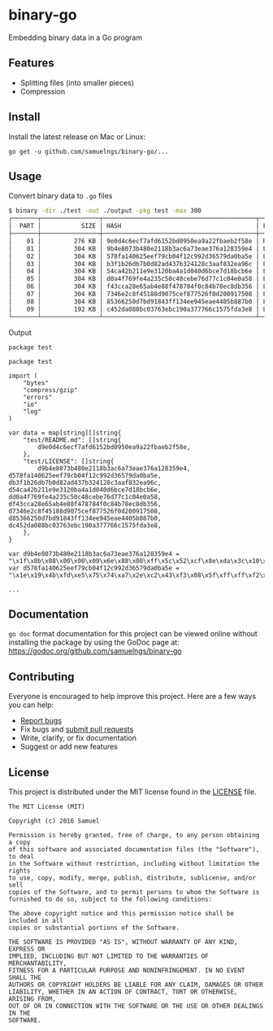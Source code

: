 # binary-go
Embedding binary data in a Go program

## Features

* Splitting files (into smaller pieces)
* Compression

## Install

Install the latest release on Mac or Linux:
```
go get -u github.com/samuelngs/binary-go/...
```

## Usage

Convert binary data to `.go` files
```sh
$ binary -dir ./test -out ./output -pkg test -max 300
┌───────┬────────────────┬──────────────────────────────────────────┬──────────────────────────┐
│  PART │           SIZE │ HASH                                     │ FILE                     │
├───────┼────────────────┼──────────────────────────────────────────┼──────────────────────────┤
│    01 │         276 KB │ 9e0d4c6ecf7afd6152bd0950ea9a22fbaeb2f58e │ README.md-1.go           │
│    01 │         304 KB │ 9b4e8073b480e2118b3ac6a73eae376a128359e4 │ LICENSE-1.go             │
│    02 │         304 KB │ 578fa140625eef79cb04f12c992d36579da0ba5e │ LICENSE-2.go             │
│    03 │         304 KB │ b3f1b26db7b0d82ad437b324128c3aaf832ea96c │ LICENSE-3.go             │
│    04 │         304 KB │ 54ca42b211e9e3120ba4a1d040d6bce7d18bcb6e │ LICENSE-4.go             │
│    05 │         304 KB │ d0a4f769fe4a235c50c48cebe76d77c1c04e0a58 │ LICENSE-5.go             │
│    06 │         304 KB │ f43cca28e65ab4e88f478784f0c84b78ec8db356 │ LICENSE-6.go             │
│    07 │         304 KB │ 7346e2c8f45188d9075cef877526f0d200917508 │ LICENSE-7.go             │
│    08 │         304 KB │ 85366250d7bd91843ff134ee945eae4405b887b0 │ LICENSE-8.go             │
│    09 │         192 KB │ c452da088bc03763ebc190a377766c1575fda3e8 │ LICENSE-9.go             │
└───────┴────────────────┴──────────────────────────────────────────┴──────────────────────────┘
```

Output
```
package test

package test

import (
	"bytes"
	"compress/gzip"
	"errors"
	"io"
	"log"
)

var data = map[string][]string{
	"test/README.md": []string{
		d9e0d4c6ecf7afd6152bd0950ea9a22fbaeb2f58e,
	},
	"test/LICENSE": []string{
		d9b4e8073b480e2118b3ac6a73eae376a128359e4, d578fa140625eef79cb04f12c992d36579da0ba5e, db3f1b26db7b0d82ad437b324128c3aaf832ea96c, d54ca42b211e9e3120ba4a1d040d6bce7d18bcb6e, dd0a4f769fe4a235c50c48cebe76d77c1c04e0a58, df43cca28e65ab4e88f478784f0c84b78ec8db356, d7346e2c8f45188d9075cef877526f0d200917508, d85366250d7bd91843ff134ee945eae4405b887b0, dc452da088bc03763ebc190a377766c1575fda3e8,
	},
}

var d9b4e8073b480e2118b3ac6a73eae376a128359e4 = "\x1f\x8b\x08\x00\x00\x09\x6e\x88\x00\xff\x5c\x52\xcf\x8e\xda\x3c\x10\xbf\xfb\x29\x46\x9c\x76\xa5\x68\xbf\xaf\x3d\xf4\xd0\x9b\x49\xcc\x62\x35\xc4\x91\x13\x96\x72\x34\x89\x21\xae\x42\x8c\x62\xa7\x68\xdf\xbe\x33\x81\xdd\xed\x56\x42\x42\x33\x9e\xdf\xbf\x99\xd4\x9d\x85\x8d\xac\x21\x77\x8d\x1d\x82\x85\x07\x2c"
var d578fa140625eef79cb04f12c992d36579da0ba5e = "\x1e\x19\x4b\xfd\xe5\x75\x74\xa7\x2e\xc2\x43\xf3\x08\x5f\xff\xff\xf2\x0d\x2a\x73\x9e\x6c\xcf\x58\x69\xc7\xb3\x0b\xc1\xf9\x01\x5c\x80\xce\x8e\xf6\xf0\x0a\xa7\xd1\x0c\xd1\xb6\x09\x1c\x47\x6b\xc1\x1f\xa1\xe9\xcc\x78\xb2\x09\x44\x0f\x66\x78\x85\x8b\x1d\x03\x02\xfc\x21\x1a\x37\xb8\xe1\x04\x06\x1a\x94\x60\x38"

...

```

## Documentation

`go doc` format documentation for this project can be viewed online without installing the package by using the GoDoc page at: https://godoc.org/github.com/samuelngs/binary-go

## Contributing

Everyone is encouraged to help improve this project. Here are a few ways you can help:

- [Report bugs](https://github.com/samuelngs/binary-go/issues)
- Fix bugs and [submit pull requests](https://github.com/samuelngs/binary-go/pulls)
- Write, clarify, or fix documentation
- Suggest or add new features

## License ##

This project is distributed under the MIT license found in the [LICENSE](./LICENSE)
file.

```
The MIT License (MIT)

Copyright (c) 2016 Samuel

Permission is hereby granted, free of charge, to any person obtaining a copy
of this software and associated documentation files (the "Software"), to deal
in the Software without restriction, including without limitation the rights
to use, copy, modify, merge, publish, distribute, sublicense, and/or sell
copies of the Software, and to permit persons to whom the Software is
furnished to do so, subject to the following conditions:

The above copyright notice and this permission notice shall be included in all
copies or substantial portions of the Software.

THE SOFTWARE IS PROVIDED "AS IS", WITHOUT WARRANTY OF ANY KIND, EXPRESS OR
IMPLIED, INCLUDING BUT NOT LIMITED TO THE WARRANTIES OF MERCHANTABILITY,
FITNESS FOR A PARTICULAR PURPOSE AND NONINFRINGEMENT. IN NO EVENT SHALL THE
AUTHORS OR COPYRIGHT HOLDERS BE LIABLE FOR ANY CLAIM, DAMAGES OR OTHER
LIABILITY, WHETHER IN AN ACTION OF CONTRACT, TORT OR OTHERWISE, ARISING FROM,
OUT OF OR IN CONNECTION WITH THE SOFTWARE OR THE USE OR OTHER DEALINGS IN THE
SOFTWARE.
```
